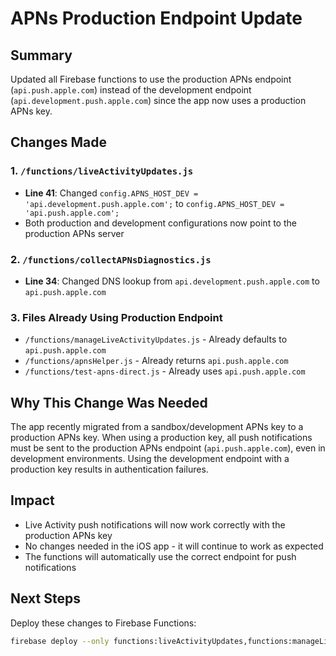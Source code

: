 # APNs Production Endpoint Update

## Summary
Updated all Firebase functions to use the production APNs endpoint (`api.push.apple.com`) instead of the development endpoint (`api.development.push.apple.com`) since the app now uses a production APNs key.

## Changes Made

### 1. `/functions/liveActivityUpdates.js`
- **Line 41**: Changed `config.APNS_HOST_DEV = 'api.development.push.apple.com';` to `config.APNS_HOST_DEV = 'api.push.apple.com';`
- Both production and development configurations now point to the production APNs server

### 2. `/functions/collectAPNsDiagnostics.js`
- **Line 34**: Changed DNS lookup from `api.development.push.apple.com` to `api.push.apple.com`

### 3. Files Already Using Production Endpoint
- `/functions/manageLiveActivityUpdates.js` - Already defaults to `api.push.apple.com`
- `/functions/apnsHelper.js` - Already returns `api.push.apple.com`
- `/functions/test-apns-direct.js` - Already uses `api.push.apple.com`

## Why This Change Was Needed
The app recently migrated from a sandbox/development APNs key to a production APNs key. When using a production key, all push notifications must be sent to the production APNs endpoint (`api.push.apple.com`), even in development environments. Using the development endpoint with a production key results in authentication failures.

## Impact
- Live Activity push notifications will now work correctly with the production APNs key
- No changes needed in the iOS app - it will continue to work as expected
- The functions will automatically use the correct endpoint for push notifications

## Next Steps
Deploy these changes to Firebase Functions:
```bash
firebase deploy --only functions:liveActivityUpdates,functions:manageLiveActivityUpdates
```